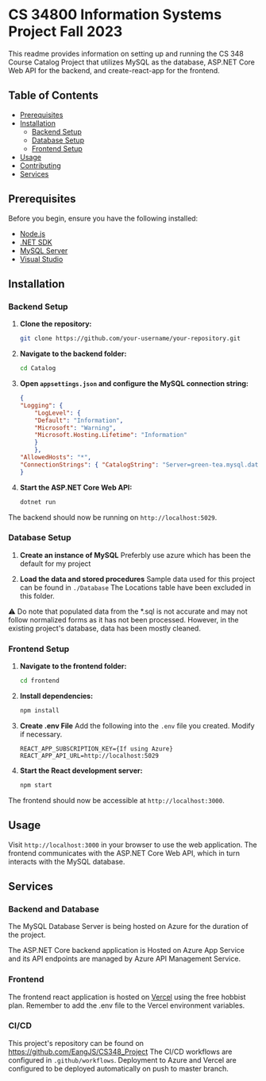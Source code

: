 # CS 34800 Information Systems Project Fall 2023

This readme provides information on setting up and running the CS 348 Course Catalog Project that utilizes MySQL as the database, ASP.NET Core Web API for the backend, and create-react-app for the frontend.

## Table of Contents

- [Prerequisites](#prerequisites)
- [Installation](#installation)
  - [Backend Setup](#backend-setup)
  - [Database Setup](#database-setup)
  - [Frontend Setup](#frontend-setup)
- [Usage](#usage)
- [Contributing](#contributing)
- [Services](#services)

## Prerequisites

Before you begin, ensure you have the following installed:

- [Node.js](https://nodejs.org/)
- [.NET SDK](https://dotnet.microsoft.com/download)
- [MySQL Server](https://dev.mysql.com/downloads/)
- [Visual Studio](https://visualstudio.microsoft.com/downloads/)

## Installation

### Backend Setup

1. **Clone the repository:**

    ```bash
    git clone https://github.com/your-username/your-repository.git
    ```

2. **Navigate to the backend folder:**

    ```bash
    cd Catalog
    ```

3. **Open `appsettings.json` and configure the MySQL connection string:**

    ```json
    {
    "Logging": {
        "LogLevel": {
        "Default": "Information",
        "Microsoft": "Warning",
        "Microsoft.Hosting.Lifetime": "Information"
        }
        },
    "AllowedHosts": "*",
    "ConnectionStrings": { "CatalogString": "Server=green-tea.mysql.database.azure.com;User ID={yourId};Password={yourPassword};Database=Catalog" }
    }
    ```

4. **Start the ASP.NET Core Web API:**

    ```bash
    dotnet run
    ```

The backend should now be running on `http://localhost:5029`.

### Database Setup

1. **Create an instance of MySQL**
Preferbly use azure which has been the default for my project

2. **Load the data and stored procedures**
Sample data used for this project can be found in ```./Database```
The Locations table have been excluded in this folder.

:warning: Do note that populated data from the *.sql is not accurate and may not follow normalized forms as it has not been processed. However, in the existing project's database, data has been mostly cleaned.

### Frontend Setup

1. **Navigate to the frontend folder:**

    ```bash
    cd frontend
    ```

2. **Install dependencies:**

    ```bash
    npm install
    ```
3. **Create .env File**
    Add the following into the ```.env``` file you created. Modify if necessary.
    ```
    REACT_APP_SUBSCRIPTION_KEY={If using Azure}
    REACT_APP_API_URL=http://localhost:5029
    ```

3. **Start the React development server:**

    ```bash
    npm start
    ```

The frontend should now be accessible at `http://localhost:3000`.

## Usage

Visit `http://localhost:3000` in your browser to use the web application. The frontend communicates with the ASP.NET Core Web API, which in turn interacts with the MySQL database.

## Services

### Backend and Database
The MySQL Database Server is being hosted on Azure for the duration of the project.

The ASP.NET Core backend application is Hosted on Azure App Service and its API endpoints are managed by Azure API Management Service.

### Frontend
The frontend react application is hosted on [Vercel](https://vercel.com/dashboard) using the free hobbist plan.
Remember to add the .env file to the Vercel environment variables.

### CI/CD
This project's repository can be found on https://github.com/EangJS/CS348_Project 
The CI/CD workflows are configured in ```.github/workflows```. Deployment to Azure and Vercel are configured to be deployed automatically on push to master branch.


